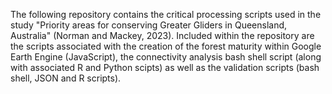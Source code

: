 The following repository contains the critical processing scripts used in the study "Priority areas for conserving Greater Gliders in Queensland, Australia" (Norman and Mackey, 2023). Included within the repository are the scripts associated with the creation of the forest maturity within Google Earth Engine (JavaScript), the connectivity analysis bash shell script (along with associated R and Python scipts) as well as the validation scripts (bash shell, JSON and R scripts).
